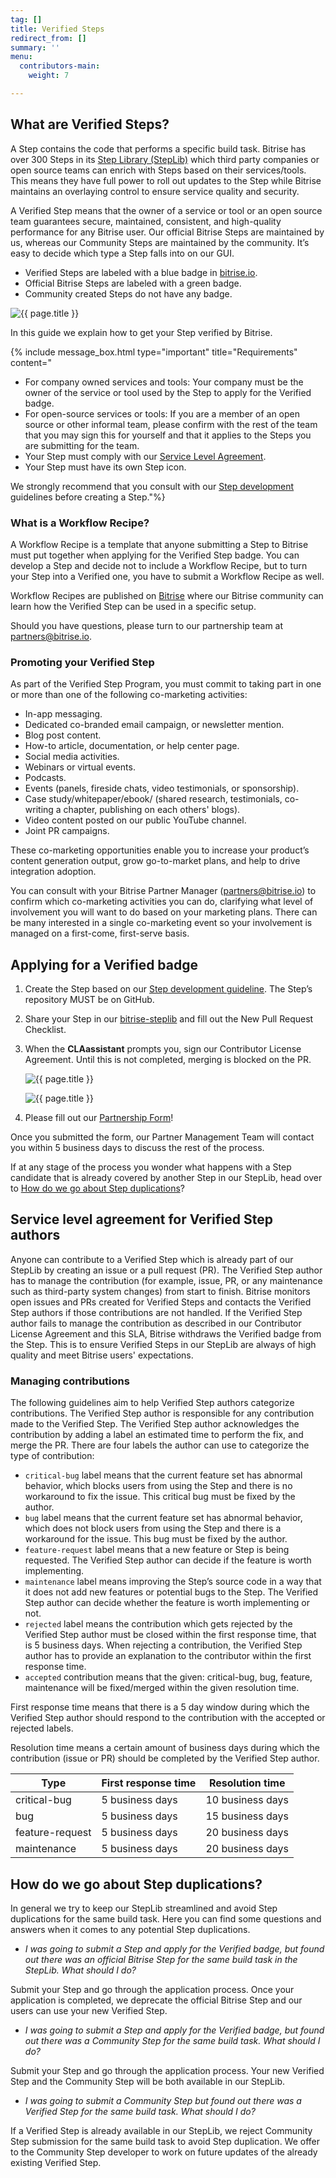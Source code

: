 ```yaml
---
tag: []
title: Verified Steps
redirect_from: []
summary: ''
menu:
  contributors-main:
    weight: 7

---
```

## What are Verified Steps?

A Step contains the code that performs a specific build task. Bitrise has over 300 Steps in its [Step Library (StepLib)](https://github.com/bitrise-io/bitrise-steplib "https://github.com/bitrise-io/bitrise-steplib") which third party companies or open source teams can enrich with Steps based on their services/tools. This means they have full power to roll out updates to the Step while Bitrise maintains an overlaying control to ensure service quality and security.

A Verified Step means that the owner of a service or tool or an open source team guarantees secure, maintained, consistent, and high-quality performance for any Bitrise user. Our official Bitrise Steps are maintained by us, whereas our Community Steps are maintained by the community. It’s easy to decide which type a Step falls into on our GUI.

* Verified Steps are labeled with a blue badge in [bitrise.io](http://bitrise.io/ "http://bitrise.io/").
* Official Bitrise Steps are labeled with a green badge.
* Community created Steps do not have any badge.

![{{ page.title }}](/img/verifiedsteplist.jpg)

In this guide we explain how to get your Step verified by Bitrise.

{% include message_box.html type="important" title="Requirements" content="

* For company owned services and tools: Your company must be the owner of the service or tool used by the Step to apply for the Verified badge.
* For open-source services or tools: If you are a member of an open source or other informal team, please confirm with the rest of the team that you may sign this for yourself and that it applies to the Steps you are submitting for the team.
* Your Step must comply with our [Service Level Agreement](/contributors/verified-steps/#service-level-agreement-for-verified-step-authors).
* Your Step must have its own Step icon.

We strongly recommend that you consult with our [Step development](/contributors/create-your-own-step/) guidelines before creating a Step."%}

### What is a Workflow Recipe?

A Workflow Recipe is a template that anyone submitting a Step to Bitrise must put together when applying for the Verified Step badge. You can develop a Step and decide not to include a Workflow Recipe, but to turn your Step into a Verified one, you have to submit a Workflow Recipe as well.

Workflow Recipes are published on [Bitrise](http://bitrise.io) where our Bitrise community can learn how the Verified Step can be used in a specific setup.

Should you have questions, please turn to our partnership team at [partners@bitrise.io](mailto:partnerships@bitrise.io).

### Promoting your Verified Step

As part of the Verified Step Program, you must commit to taking part in one or more than one of the following co-marketing activities:

* In-app messaging.
* Dedicated co-branded email campaign, or newsletter mention.
* Blog post content.
* How-to article, documentation, or help center page.
* Social media activities.
* Webinars or virtual events.
* Podcasts.
* Events (panels, fireside chats, video testimonials, or sponsorship).
* Case study/whitepaper/ebook/ (shared research, testimonials, co-writing a chapter, publishing on each others' blogs).
* Video content posted on our public YouTube channel.
* Joint PR campaigns.

These co-marketing opportunities enable you to increase your product’s content generation output, grow  go-to-market plans, and help to drive integration adoption.

You can consult with your Bitrise Partner Manager ([partners@bitrise.io](mailto:partnerships@bitrise.io)) to confirm which co-marketing activities you can do, clarifying what level of involvement you will want to do based on your marketing plans. There can be many interested in a single co-marketing event so your involvement is managed on a first-come, first-serve basis.

## Applying for a Verified badge

1. Create the Step based on our [Step development guideline](https://devcenter.bitrise.io/contributors/create-your-own-step/ "https://devcenter.bitrise.io/contributors/create-your-own-step/"). The Step’s repository MUST be on GitHub.
2. Share your Step in our [bitrise-steplib](https://github.com/bitrise-io/bitrise-steplib) and fill out the New Pull Request Checklist.
3. When the **CLAassistant** prompts you, sign our Contributor License Agreement. Until this is not completed, merging is blocked on the PR.

   ![{{ page.title }}](/img/cla.jpg)

   ![{{ page.title }}](/img/checklist.jpg)
4. Please fill out our [Partnership Form](https://bitrise.typeform.com/to/YnY8KftK)!

Once you submitted the form, our Partner Management Team will contact you within 5 business days to discuss the rest of the process.

If at any stage of the process you wonder what happens with a Step candidate that is already covered by another Step in our StepLib, head over to [How do we go about Step duplications](/contributors/verified-steps/#how-do-we-go-about-step-duplications)?

## Service level agreement for Verified Step authors

Anyone can contribute to a Verified Step which is already part of our StepLib by creating an issue or a pull request (PR). The Verified Step author has to manage the contribution (for example, issue, PR, or any maintenance such as third-party system changes) from start to finish. Bitrise monitors open issues and PRs created for Verified Steps and contacts the Verified Step authors if those contributions are not handled. If the Verified Step author fails to manage the contribution as described in our Contributor License Agreement and this SLA, Bitrise withdraws the Verified badge from the Step. This is to ensure Verified Steps in our StepLib are always of high quality and meet Bitrise users' expectations.

### Managing contributions

The following guidelines aim to help Verified Step authors categorize contributions. The Verified Step author is responsible for any contribution made to the Verified Step. The Verified Step author acknowledges the contribution by adding a label an estimated time to perform the fix, and merge the PR. There are four labels the author can use to categorize the type of contribution:

* `critical-bug` label means that the current feature set has abnormal behavior, which blocks users from using the Step and there is no workaround to fix the issue. This critical bug must be fixed by the author.
* `bug` label means that the current feature set has abnormal behavior, which does not block users from using the Step and there is a workaround for the issue. This bug must be fixed by the author.
* `feature-request` label means that a new feature or Step is being requested. The Verified Step author can decide if the feature is worth implementing.
* `maintenance` label means improving the Step’s source code in a way that it does not add new features or potential bugs to the Step. The Verified Step author can decide whether the feature is worth implementing or not.
* `rejected` label means the contribution which gets rejected by the Verified Step author must be closed within the first response time, that is 5 business days. When rejecting a contribution, the Verified Step author has to provide an explanation to the contributor within the first response time.
* `accepted` contribution means that the given: critical-bug, bug, feature, maintenance will be fixed/merged within the given resolution time.

First response time means that there is a 5 day window during which the Verified Step author should respond to the contribution with the accepted or rejected labels.

Resolution time means a certain amount of business days during which the contribution (issue or PR) should be completed by the Verified Step author.

| Type | First response time | Resolution time |
| --- | --- | --- |
| critical-bug | 5 business days | 10 business days |
| bug | 5 business days | 15 business days |
| feature-request | 5 business days | 20 business days |
| maintenance | 5 business days | 20 business days |

## How do we go about Step duplications?

In general we try to keep our StepLib streamlined and avoid Step duplications for the same build task. Here you can find some questions and answers when it comes to any potential Step duplications.

* _I was going to submit a Step and apply for the Verified badge, but found out there was an official Bitrise Step for the same build task in the StepLib. What should I do?_

Submit your Step and go through the application process. Once your application is completed, we deprecate the official Bitrise Step and our users can use your new Verified Step.

* _I was going to submit a Step and apply for the Verified badge, but found out there was a Community Step for the same build task. What should I do?_

Submit your Step and go through the application process. Your new Verified Step and the Community Step will be both available in our StepLib.

* _I was going to submit a Community Step but found out there was a Verified Step for the same build task. What should I do?_

If a Verified Step is already available in our StepLib, we reject Community Step submission for the same build task to avoid Step duplication. We offer to the Community Step developer to work on future updates of the already existing Verified Step.